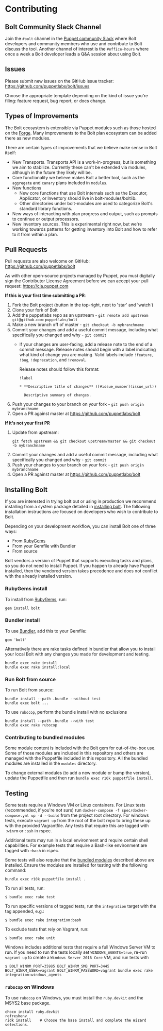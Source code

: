 # Contributing

## Bolt Community Slack Channel 

Join the `#bolt` channel in the [Puppet community Slack](https://slack.puppet.com/) where Bolt developers and community members who use and contribute to Bolt discuss the tool. Another channel of interest is the `#office-hours` where once a week a Bolt developer leads a Q&A session about using Bolt.

## Issues

Please submit new issues on the GitHub issue tracker: https://github.com/puppetlabs/bolt/issues

Choose the appropriate template depending on the kind of issue you're filing: feature request, bug report, or docs change.

## Types of Improvements

The Bolt ecosystem is extensible via Puppet modules such as those hosted on the [Forge](https://forge.puppet.com/). Many improvements to the Bolt plan ecosystem can be added there as new modules.

There are certain types of improvements that we believe make sense in Bolt itself:

* New Transports. Transports API is a work-in-progress, but is something we aim to stabilize. Currently these can't be extended via modules, although in the future they likely will be.
* Core functionality we believe makes Bolt a better tool, such as the `aggregate` and `canary` plans included in `modules`.
* New functions
    * New core functions that use Bolt internals such as the Executor, Applicator, or Inventory should live in bolt-modules/boltlib.
    * Other directories under bolt-modules are used to categorize Bolt's standard library functions.
* New ways of interacting with plan progress and output, such as prompts to continue or output processors.
* New inventory sources. This is experimental right now, but we're working towards patterns for getting inventory into Bolt and how to refer to it from within a plan.

## Pull Requests

Pull requests are also welcome on GitHub: https://github.com/puppetlabs/bolt

As with other open-source projects managed by Puppet, you must digitally sign the Contributor
License Agreement before we can accept your pull request: https://cla.puppet.com

**If this is your first time submitting a PR**:
1. Fork the Bolt project (button in the top-right, next to 'star' and 'watch')
1. Clone your fork of Bolt
1. Add the puppetlabs repo as an upstream - `git remote add upstream git@github.com:puppetlabs/bolt`
1. Make a new branch off of master - `git checkout -b mybranchname`
1. Commit your changes and add a useful commit message, including what specifically you changed and why - `git commit`
    * If your changes are user-facing, add a release note to the end of a commit message. Release notes should begin
      with a label indicating what kind of change you are making. Valid labels include `!feature`, `!bug`, `!deprecation`,
      and `!removal`. 
      
      Release notes should follow this format:

      ```
      !label

      * **Descriptive title of changes** ([#issue_number](issue_url))

        Descriptive summary of changes.
      ```
1. Push your changes to your branch on your fork - `git push origin mybranchname`
1. Open a PR against master at https://github.com/puppetlabs/bolt

**If it's not your first PR**
1. Update from upstream:
   ```
   git fetch upstream && git checkout upstream/master && git checkout -b mybranchname
   ```
1. Commit your changes and add a useful commit message, including what specifically you changed and why - `git commit`
1. Push your changes to your branch on your fork - `git push origin mybranchname`
1. Open a PR against master at https://github.com/puppetlabs/bolt

## Installing Bolt

If you are interested in trying bolt out or using in production we recommend installing from a system package detailed in [installing bolt](https://puppet.com/docs/bolt/latest/bolt_installing.html). The following installation instructions are focused on developers who wish to contribute to Bolt.

Depending on your development workflow, you can install Bolt one of three ways:

* From [RubyGems](https://rubygems.org)
* From your Gemfile with Bundler
* From source

Bolt vendors a version of Puppet that supports executing tasks and plans, so you do not need to install Puppet. If you happen to already have Puppet installed, then the vendored version takes precedence and does not conflict with the already installed version.

### RubyGems install

To install from [RubyGems](https://rubygems.org), run:

    gem install bolt

### Bundler install

To use [Bundler](https://bundler.io), add this to your Gemfile:

    gem 'bolt'


Alternatively there are rake tasks defined in bundler that allow you to install your local Bolt with any changes you made for development and testing.

    bundle exec rake install
    bundle exec rake install:local

### Run Bolt from source

To run Bolt from source:

    bundle install --path .bundle --without test
    bundle exec bolt ...

To use `rubocop`, perform the bundle install with no exclusions

    bundle install --path .bundle --with test
    bundle exec rake rubocop

### Contributing to bundled modules

Some module content is included with the Bolt gem for out-of-the-box use. Some of those modules are included in this repository and others are managed with the Puppetfile included in this repository. All the bundled modules are installed in the `modules` directory.

To change external modules (to add a new module or bump the version), update the Puppetfile and then run `bundle exec r10k puppetfile install`.

## Testing

Some tests require a Windows VM or Linux containers. For Linux tests (recommended, if you're not sure) run `docker-compose -f spec/docker-compose.yml up -d --build` from the project root directory. For windows tests, execute `vagrant up` from the root of the bolt repo to bring these up with the provided Vagrantfile. Any tests that require this are tagged with `:winrm` or `:ssh` in rspec.

Additional tests may run in a local environment and require certain shell capabilities. For example tests that require a Bash-like environment are tagged with `:bash` in rspec.

Some tests will also require that the [bundled modules](#contributing-to-bundled-modules) described above are installed. Ensure the modules are installed for testing with the following command:
```
bundle exec r10k puppetfile install .
```

To run all tests, run:

    $ bundle exec rake test

To run specific versions of tagged tests, run the `integration` target with the tag appended, e.g.:

    $ bundle exec rake integration:bash

To exclude tests that rely on Vagrant, run:

    $ bundle exec rake unit

Windows includes additional tests that require a full Windows Server VM to run. If you need to run the tests locally set `WINDOWS_AGENTS=true`, re-run `vagrant up` to create a `Windows Server 2016 Core` VM, and run tests with

    $ BOLT_WINRM_PORT=35985 BOLT_WINRM_SMB_PORT=3445 BOLT_WINRM_USER=vagrant BOLT_WINRM_PASSWORD=vagrant bundle exec rake integration:windows_agents

### `rubocop` on Windows

To use `rubocop` on Windows, you must install the `ruby.devkit` and the MSYS2 base package.

    choco install ruby.devkit
    refreshenv
    ridk install    # Choose the base install and complete the Wizard selections.
